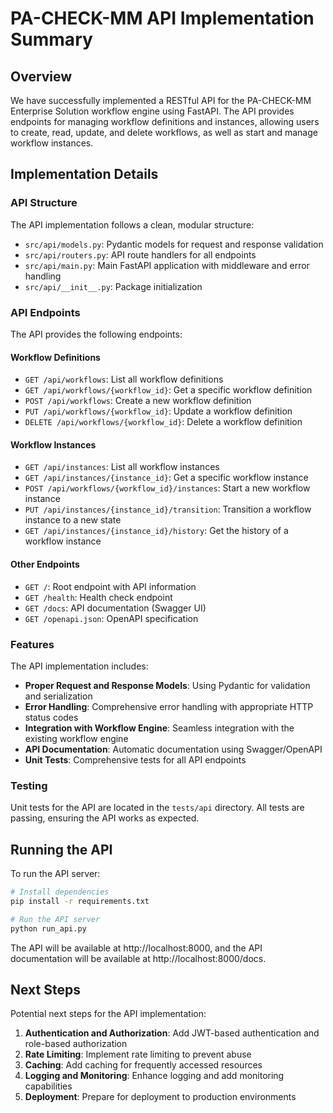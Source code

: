 # PA-CHECK-MM API Implementation Summary

## Overview

We have successfully implemented a RESTful API for the PA-CHECK-MM Enterprise Solution workflow engine using FastAPI. The API provides endpoints for managing workflow definitions and instances, allowing users to create, read, update, and delete workflows, as well as start and manage workflow instances.

## Implementation Details

### API Structure

The API implementation follows a clean, modular structure:

- `src/api/models.py`: Pydantic models for request and response validation
- `src/api/routers.py`: API route handlers for all endpoints
- `src/api/main.py`: Main FastAPI application with middleware and error handling
- `src/api/__init__.py`: Package initialization

### API Endpoints

The API provides the following endpoints:

#### Workflow Definitions

- `GET /api/workflows`: List all workflow definitions
- `GET /api/workflows/{workflow_id}`: Get a specific workflow definition
- `POST /api/workflows`: Create a new workflow definition
- `PUT /api/workflows/{workflow_id}`: Update a workflow definition
- `DELETE /api/workflows/{workflow_id}`: Delete a workflow definition

#### Workflow Instances

- `GET /api/instances`: List all workflow instances
- `GET /api/instances/{instance_id}`: Get a specific workflow instance
- `POST /api/workflows/{workflow_id}/instances`: Start a new workflow instance
- `PUT /api/instances/{instance_id}/transition`: Transition a workflow instance to a new state
- `GET /api/instances/{instance_id}/history`: Get the history of a workflow instance

#### Other Endpoints

- `GET /`: Root endpoint with API information
- `GET /health`: Health check endpoint
- `GET /docs`: API documentation (Swagger UI)
- `GET /openapi.json`: OpenAPI specification

### Features

The API implementation includes:

- **Proper Request and Response Models**: Using Pydantic for validation and serialization
- **Error Handling**: Comprehensive error handling with appropriate HTTP status codes
- **Integration with Workflow Engine**: Seamless integration with the existing workflow engine
- **API Documentation**: Automatic documentation using Swagger/OpenAPI
- **Unit Tests**: Comprehensive tests for all API endpoints

### Testing

Unit tests for the API are located in the `tests/api` directory. All tests are passing, ensuring the API works as expected.

## Running the API

To run the API server:

```bash
# Install dependencies
pip install -r requirements.txt

# Run the API server
python run_api.py
```

The API will be available at http://localhost:8000, and the API documentation will be available at http://localhost:8000/docs.

## Next Steps

Potential next steps for the API implementation:

1. **Authentication and Authorization**: Add JWT-based authentication and role-based authorization
2. **Rate Limiting**: Implement rate limiting to prevent abuse
3. **Caching**: Add caching for frequently accessed resources
4. **Logging and Monitoring**: Enhance logging and add monitoring capabilities
5. **Deployment**: Prepare for deployment to production environments
